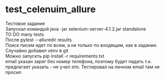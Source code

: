 # test_celenuim_allure
Тестовое задание</br>
Запускал командой java -jar selenium-server-4.1.2.jar standalone</br>
TO DO many tests </br>
После pytest --alluredir results</br>
Поиск писем идет по всем, а не только по входящим, как в задании.</br>
Случайно добавил venv в git </br>
Можно запускть pip install -r requirements.txt </br>
email указан  зарег без номер телефона, поэтому будет падать т.к. предлагает указать - не учел это. Тестировал на личном email  там не просил</br>
